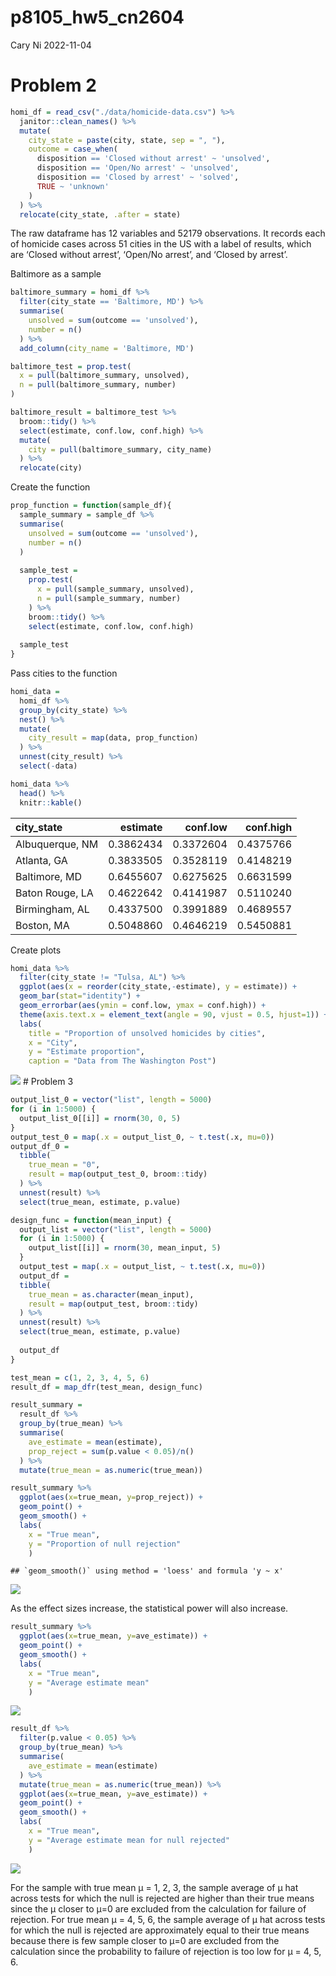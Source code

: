p8105_hw5_cn2604
================
Cary Ni
2022-11-04

# Problem 2

``` r
homi_df = read_csv("./data/homicide-data.csv") %>% 
  janitor::clean_names() %>% 
  mutate(
    city_state = paste(city, state, sep = ", "),
    outcome = case_when(
      disposition == 'Closed without arrest' ~ 'unsolved',
      disposition == 'Open/No arrest' ~ 'unsolved',
      disposition == 'Closed by arrest' ~ 'solved', 
      TRUE ~ 'unknown'
    )
  ) %>% 
  relocate(city_state, .after = state)
```

The raw dataframe has 12 variables and 52179 observations. It records
each of homicide cases across 51 cities in the US with a label of
results, which are ‘Closed without arrest’, ‘Open/No arrest’, and
‘Closed by arrest’.

Baltimore as a sample

``` r
baltimore_summary = homi_df %>% 
  filter(city_state == 'Baltimore, MD') %>% 
  summarise(
    unsolved = sum(outcome == 'unsolved'),
    number = n()
  ) %>% 
  add_column(city_name = 'Baltimore, MD')

baltimore_test = prop.test(
  x = pull(baltimore_summary, unsolved),
  n = pull(baltimore_summary, number)
) 

baltimore_result = baltimore_test %>% 
  broom::tidy() %>% 
  select(estimate, conf.low, conf.high) %>% 
  mutate(
    city = pull(baltimore_summary, city_name)
  ) %>% 
  relocate(city)
```

Create the function

``` r
prop_function = function(sample_df){
  sample_summary = sample_df %>% 
  summarise(
    unsolved = sum(outcome == 'unsolved'),
    number = n()
  )
  
  sample_test = 
    prop.test(
      x = pull(sample_summary, unsolved),
      n = pull(sample_summary, number)
    ) %>% 
    broom::tidy() %>% 
    select(estimate, conf.low, conf.high)
  
  sample_test
}
```

Pass cities to the function

``` r
homi_data = 
  homi_df %>% 
  group_by(city_state) %>% 
  nest() %>% 
  mutate(
    city_result = map(data, prop_function)
  ) %>% 
  unnest(city_result) %>% 
  select(-data)

homi_data %>% 
  head() %>% 
  knitr::kable()
```

| city_state      |  estimate |  conf.low | conf.high |
|:----------------|----------:|----------:|----------:|
| Albuquerque, NM | 0.3862434 | 0.3372604 | 0.4375766 |
| Atlanta, GA     | 0.3833505 | 0.3528119 | 0.4148219 |
| Baltimore, MD   | 0.6455607 | 0.6275625 | 0.6631599 |
| Baton Rouge, LA | 0.4622642 | 0.4141987 | 0.5110240 |
| Birmingham, AL  | 0.4337500 | 0.3991889 | 0.4689557 |
| Boston, MA      | 0.5048860 | 0.4646219 | 0.5450881 |

Create plots

``` r
homi_data %>% 
  filter(city_state != "Tulsa, AL") %>% 
  ggplot(aes(x = reorder(city_state,-estimate), y = estimate)) + 
  geom_bar(stat="identity") +
  geom_errorbar(aes(ymin = conf.low, ymax = conf.high)) +
  theme(axis.text.x = element_text(angle = 90, vjust = 0.5, hjust=1)) +
  labs(
    title = "Proportion of unsolved homicides by cities",
    x = "City",
    y = "Estimate proportion",
    caption = "Data from The Washington Post")
```

![](p8105_hw5_cn2604_files/figure-gfm/whole_plot-1.png)<!-- --> \#
Problem 3

``` r
output_list_0 = vector("list", length = 5000)
for (i in 1:5000) {
  output_list_0[[i]] = rnorm(30, 0, 5)
}
output_test_0 = map(.x = output_list_0, ~ t.test(.x, mu=0))
output_df_0 = 
  tibble(
    true_mean = "0",
    result = map(output_test_0, broom::tidy)
  ) %>% 
  unnest(result) %>% 
  select(true_mean, estimate, p.value)
```

``` r
design_func = function(mean_input) {
  output_list = vector("list", length = 5000)
  for (i in 1:5000) {
    output_list[[i]] = rnorm(30, mean_input, 5)
  }
  output_test = map(.x = output_list, ~ t.test(.x, mu=0))
  output_df = 
  tibble(
    true_mean = as.character(mean_input),
    result = map(output_test, broom::tidy)
  ) %>% 
  unnest(result) %>% 
  select(true_mean, estimate, p.value)
  
  output_df
}
```

``` r
test_mean = c(1, 2, 3, 4, 5, 6)
result_df = map_dfr(test_mean, design_func)
```

``` r
result_summary = 
  result_df %>% 
  group_by(true_mean) %>% 
  summarise(
    ave_estimate = mean(estimate), 
    prop_reject = sum(p.value < 0.05)/n()
  ) %>% 
  mutate(true_mean = as.numeric(true_mean)) 
```

``` r
result_summary %>% 
  ggplot(aes(x=true_mean, y=prop_reject)) +
  geom_point() +
  geom_smooth() +
  labs(
    x = "True mean",
    y = "Proportion of null rejection"
    )
```

    ## `geom_smooth()` using method = 'loess' and formula 'y ~ x'

![](p8105_hw5_cn2604_files/figure-gfm/plot-1.png)<!-- -->

As the effect sizes increase, the statistical power will also increase.

``` r
result_summary %>% 
  ggplot(aes(x=true_mean, y=ave_estimate)) +
  geom_point() +
  geom_smooth() +
  labs(
    x = "True mean",
    y = "Average estimate mean"
    )
```

![](p8105_hw5_cn2604_files/figure-gfm/unnamed-chunk-5-1.png)<!-- -->

``` r
result_df %>% 
  filter(p.value < 0.05) %>% 
  group_by(true_mean) %>% 
  summarise(
    ave_estimate = mean(estimate)
  ) %>% 
  mutate(true_mean = as.numeric(true_mean)) %>% 
  ggplot(aes(x=true_mean, y=ave_estimate)) +
  geom_point() +
  geom_smooth() +
  labs(
    x = "True mean",
    y = "Average estimate mean for null rejected"
    )
```

![](p8105_hw5_cn2604_files/figure-gfm/unnamed-chunk-6-1.png)<!-- -->

For the sample with true mean μ = 1, 2, 3, the sample average of μ hat
across tests for which the null is rejected are higher than their true
means since the μ closer to μ=0 are excluded from the calculation for
failure of rejection. For true mean μ = 4, 5, 6, the sample average of μ
hat across tests for which the null is rejected are approximately equal
to their true means because there is few sample closer to μ=0 are
excluded from the calculation since the probability to failure of
rejection is too low for μ = 4, 5, 6.
